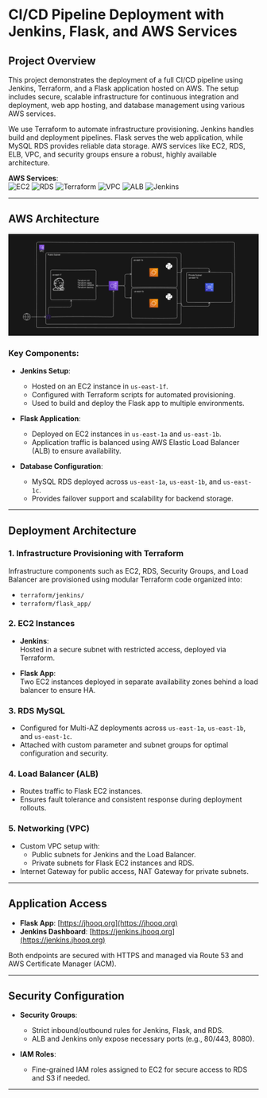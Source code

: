 # CI/CD Pipeline Deployment with Jenkins, Flask, and AWS Services

## Project Overview

This project demonstrates the deployment of a full CI/CD pipeline using Jenkins, Terraform, and a Flask application hosted on AWS. The setup includes secure, scalable infrastructure for continuous integration and deployment, web app hosting, and database management using various AWS services.

We use Terraform to automate infrastructure provisioning. Jenkins handles build and deployment pipelines. Flask serves the web application, while MySQL RDS provides reliable data storage. AWS services like EC2, RDS, ELB, VPC, and security groups ensure a robust, highly available architecture.

**AWS Services**:  
![EC2](https://img.shields.io/badge/AWS-EC2-FF9900?style=for-the-badge&logo=amazon-ec2&logoColor=white)
![RDS](https://img.shields.io/badge/AWS-RDS-527FFF?style=for-the-badge&logo=amazon-rds&logoColor=white)
![Terraform](https://img.shields.io/badge/Terraform-IaC-844FBA?style=for-the-badge&logo=terraform&logoColor=white)
![VPC](https://img.shields.io/badge/AWS-VPC-232F3E?style=for-the-badge&logo=amazon-vpc&logoColor=white)
![ALB](https://img.shields.io/badge/AWS-ALB-009688?style=for-the-badge&logo=amazon-elastic-load-balancer&logoColor=white)
![Jenkins](https://img.shields.io/badge/Jenkins-CI/CD-D24939?style=for-the-badge&logo=jenkins&logoColor=white)

---

## AWS Architecture

![Architecture](https://github.com/Muhammad1umer-tech/terraform-aws-jenkins-project/blob/main/image/image.png)

### Key Components:

- **Jenkins Setup**:
  - Hosted on an EC2 instance in `us-east-1f`.
  - Configured with Terraform scripts for automated provisioning.
  - Used to build and deploy the Flask app to multiple environments.

- **Flask Application**:
  - Deployed on EC2 instances in `us-east-1a` and `us-east-1b`.
  - Application traffic is balanced using AWS Elastic Load Balancer (ALB) to ensure availability.

- **Database Configuration**:
  - MySQL RDS deployed across `us-east-1a`, `us-east-1b`, and `us-east-1c`.
  - Provides failover support and scalability for backend storage.

---

## Deployment Architecture

### 1. Infrastructure Provisioning with Terraform

Infrastructure components such as EC2, RDS, Security Groups, and Load Balancer are provisioned using modular Terraform code organized into:

- `terraform/jenkins/`
- `terraform/flask_app/`

### 2. EC2 Instances

- **Jenkins**:  
  Hosted in a secure subnet with restricted access, deployed via Terraform.

- **Flask App**:  
  Two EC2 instances deployed in separate availability zones behind a load balancer to ensure HA.

### 3. RDS MySQL

- Configured for Multi-AZ deployments across `us-east-1a`, `us-east-1b`, and `us-east-1c`.
- Attached with custom parameter and subnet groups for optimal configuration and security.

### 4. Load Balancer (ALB)

- Routes traffic to Flask EC2 instances.
- Ensures fault tolerance and consistent response during deployment rollouts.

### 5. Networking (VPC)

- Custom VPC setup with:
  - Public subnets for Jenkins and the Load Balancer.
  - Private subnets for Flask EC2 instances and RDS.
- Internet Gateway for public access, NAT Gateway for private subnets.

---

## Application Access

- **Flask App**: [https://jhooq.org](https://jhooq.org)  
- **Jenkins Dashboard**: [https://jenkins.jhooq.org](https://jenkins.jhooq.org)

Both endpoints are secured with HTTPS and managed via Route 53 and AWS Certificate Manager (ACM).

---

## Security Configuration

- **Security Groups**:
  - Strict inbound/outbound rules for Jenkins, Flask, and RDS.
  - ALB and Jenkins only expose necessary ports (e.g., 80/443, 8080).

- **IAM Roles**:
  - Fine-grained IAM roles assigned to EC2 for secure access to RDS and S3 if needed.

---
